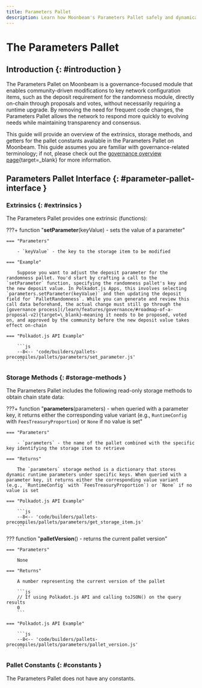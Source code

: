```yaml
---
title: Parameters Pallet
description: Learn how Moonbeam's Parameters Pallet safely and dynamically modifies network config items via on-chain governance, removing the need for runtime upgrades.
---
```


# The Parameters Pallet

## Introduction {: #introduction }

The Parameters Pallet on Moonbeam is a governance-focused module that enables community-driven modifications to key network configuration items, such as the deposit requirement for the randomness module, directly on-chain through proposals and votes, without necessarily requiring a runtime upgrade. By removing the need for frequent code changes, the Parameters Pallet allows the network to respond more quickly to evolving needs while maintaining transparency and consensus.

This guide will provide an overview of the extrinsics, storage methods, and getters for the pallet constants available in the Parameters Pallet on Moonbeam. This guide assumes you are familiar with governance-related terminology; if not, please check out the [governance overview page](/learn/features/governance/#opengov){target=_blank} for more information.

## Parameters Pallet Interface {: #parameter-pallet-interface }

### Extrinsics {: #extrinsics }

The Parameters Pallet provides one extrinsic (functions):

???+ function "**setParameter**(keyValue) - sets the value of a parameter"

    === "Parameters"

        - `keyValue` - the key to the storage item to be modified

    === "Example"

        Suppose you want to adjust the deposit parameter for the randomness pallet. You'd start by crafting a call to the `setParameter` function, specifying the randomness pallet's key and the new deposit value. In Polkadot.js Apps, this involves selecting `parameters.setParameter(keyValue)` and then updating the deposit field for `PalletRandomness`. While you can generate and review this call data beforehand, the actual change must still go through the [governance process](/learn/features/governance/#roadmap-of-a-proposal-v2){target=\_blank}—meaning it needs to be proposed, voted on, and approved by the community before the new deposit value takes effect on-chain

    === "Polkadot.js API Example"

        ```js
        --8<-- 'code/builders/pallets-precompiles/pallets/parameters/set_parameter.js'
        ```

### Storage Methods {: #storage-methods }

The Parameters Pallet includes the following read-only storage methods to obtain chain state data:

???+ function "**parameters**(parameters) - when queried with a parameter key, it returns either the corresponding value variant (e.g., `RuntimeConfig` with `FeesTreasuryProportion`) or `None` if no value is set"

    === "Parameters"

        - `parameters` - the name of the pallet combined with the specific key identifying the storage item to retrieve

    === "Returns"

        The `parameters` storage method is a dictionary that stores dynamic runtime parameters under specific keys. When queried with a parameter key, it returns either the corresponding value variant (e.g., `RuntimeConfig` with `FeesTreasuryProportion`) or `None` if no value is set

    === "Polkadot.js API Example"

        ```js
        --8<-- 'code/builders/pallets-precompiles/pallets/parameters/get_storage_item.js'
        ```

??? function "**palletVersion**() - returns the current pallet version"

    === "Parameters"

        None

    === "Returns"

        A number representing the current version of the pallet

        ```js
        // If using Polkadot.js API and calling toJSON() on the query results
        0
        ```

    === "Polkadot.js API Example"

        ```js
        --8<-- 'code/builders/pallets-precompiles/pallets/parameters/pallet_version.js'
        ```

### Pallet Constants {: #constants }

The Parameters Pallet does not have any constants.
